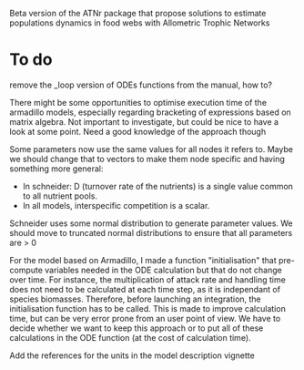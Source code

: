 Beta version of the ATNr package that propose solutions to estimate populations dynamics in food webs with Allometric Trophic Networks

# To do

remove the _loop version of ODEs functions from the manual, how to?

There might be some opportunities to optimise execution time of the armadillo models, especially regarding bracketing of expressions based on matrix algebra. Not important to investigate, but could be nice to have a look at some point. Need a good knowledge of the approach though

Some parameters now use the same values for all nodes it refers to. Maybe we should change that to vectors to make them node specific and having something more general: 
* In schneider: D (turnover rate of the nutrients) is a single value common to all nutrient pools. 
* In all models, interspecific competition is a scalar. 

Schneider uses some normal distribution to generate parameter values. We should move to truncated normal distributions to ensure that all parameters are > 0

For the model based on Armadillo, I made a function "initialisation" that pre-compute variables needed in the ODE calculation but that do not change over time. For instance, the multiplication of attack rate and handling time does not need to be calculated at each time step, as it is independant of species biomasses. Therefore, before launching an integration, the initialisation function has to be called. This is made to improve calculation time, but can be very error prone from an user point of view. We have to decide whether we want to keep this approach or to put all of these calculations in the ODE function (at the cost of calculation time). 

Add the references for the units in the model description vignette
